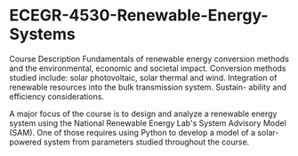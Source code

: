 # ECEGR-4530-Renewable-Energy-Systems

Course Description
Fundamentals of renewable energy conversion methods and the environmental, economic
and societal impact. Conversion methods studied include: solar photovoltaic, solar thermal
and wind. Integration of renewable resources into the bulk transmission system. Sustain-
ability and efficiency considerations.

A major focus of the course is to design and analyze a renewable energy system using the 
National Renewable Energy Lab's System Advisory Model (SAM). One of those requires using Python
to develop a model of a solar-powered system from parameters studied throughout the course.
